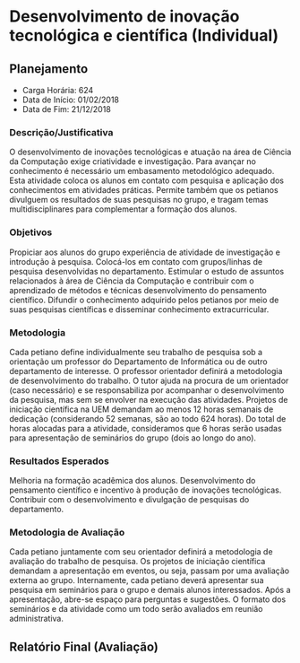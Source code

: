 Desenvolvimento de inovação tecnológica e científica (Individual)
=================================================================

Planejamento
------------

* Carga Horária: 624
* Data de Início: 01/02/2018
* Data de Fim: 21/12/2018

### Descrição/Justificativa
O  desenvolvimento  de  inovações  tecnológicas   e  atuação  na  área  de
Ciência  da Computação  exige  criatividade e  investigação. Para  avançar
no  conhecimento  é necessário  um  embasamento  metodológico adequado.  Esta
atividade  coloca  os   alunos  em  contato  com  pesquisa   e  aplicação  dos
conhecimentos em atividades práticas. Permite também que os petianos divulguem
os resultados de suas pesquisas no grupo, e tragam temas multidisciplinares para
complementar a formação dos alunos.

### Objetivos
Propiciar  aos alunos  do grupo  experiência de  atividade de  investigação e
introdução à pesquisa.  Colocá-los em contato com  grupos/linhas de pesquisa
desenvolvidas no  departamento. Estimular o  estudo de assuntos  relacionados à
área de Ciência  da Computação e contribuir com o  aprendizado de métodos e
técnicas  desenvolvimento do  pensamento científico.  Difundir o  conhecimento
adquirido pelos  petianos por meio  de suas pesquisas científicas  e disseminar
conhecimento extracurricular.

### Metodologia
Cada petiano define individualmente seu  trabalho de pesquisa sob a orientação
um  professor  do Departamento  de  Informática  ou  de outro  departamento  de
interesse. O professor orientador definirá  a metodologia de desenvolvimento do
trabalho. O  tutor ajuda  na procura  de um orientador  (caso necessário)  e se
responsabiliza por acompanhar o desenvolvimento da pesquisa, mas sem se envolver
na  execução  das  atividades.  Projetos de  iniciação  científica  na  UEM
demandam ao  menos 12  horas semanais de  dedicação (considerando  52 semanas,
são  ao  todo  624  horas).  Do  total de  horas  alocadas  para  a  atividade,
consideramos que  6 horas  serão usadas para  apresentação de  seminários do
grupo (dois ao longo do ano).

### Resultados Esperados
Melhoria  na formação  acadêmica  dos alunos.  Desenvolvimento do  pensamento
científico e  incentivo à produção de  inovações tecnológicas. Contribuir
com o desenvolvimento e divulgação de pesquisas do departamento.

### Metodologia de Avaliação
Cada  petiano  juntamente   com  seu  orientador  definirá   a  metodologia  de
avaliação  do trabalho  de pesquisa.  Os projetos  de iniciação  científica
demandam  a apresentação  em  eventos,  ou seja,  passam  por uma  avaliação
externa ao grupo. Internamente, cada  petiano deverá apresentar sua pesquisa em
seminários para o  grupo e demais alunos interessados.  Após a apresentação,
abre-se espaço  para perguntas  e sugestões.  O formato  dos seminários  e da
atividade como um todo serão avaliados em reunião administrativa.

Relatório Final (Avaliação)
---------------------------
